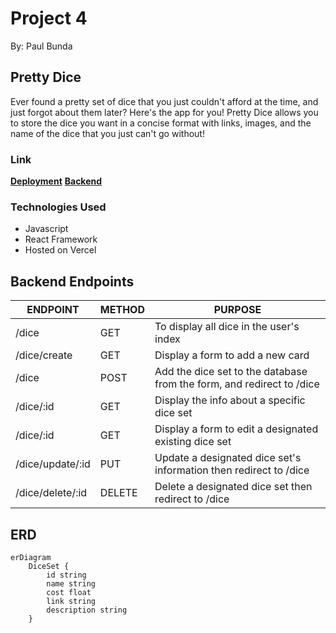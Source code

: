# Project 4
By: Paul Bunda
## Pretty Dice
Ever found a pretty set of dice that you just couldn't afford at the time, and just forgot about them later? Here's the app for you! Pretty Dice allows you to store the dice you want in a concise format with links, images, and the name of the dice that you just can't go without!

### Link
[**Deployment**](https://pretty-dice.vercel.app/)
[**Backend**](https://project4-backend-km9j.onrender.com/)

### Technologies Used 
- Javascript
- React Framework
- Hosted on Vercel

## Backend Endpoints
| ENDPOINT | METHOD | PURPOSE |
|----------|--------|---------|
| /dice | GET | To display all dice in the user's index |
| /dice/create | GET | Display a form to add a new card |
| /dice | POST | Add the dice set to the database from the form, and redirect to /dice |
| /dice/:id | GET | Display the info about a specific dice set |
| /dice/:id | GET | Display a form to edit a designated existing dice set |
| /dice/update/:id | PUT | Update a designated dice set's information then redirect to /dice |
| /dice/delete/:id | DELETE | Delete a designated dice set then redirect to /dice  |

## ERD
``` mermaid
erDiagram
    DiceSet {
        id string 
        name string
        cost float
        link string
        description string
    }

```
